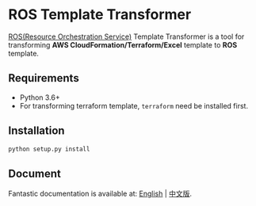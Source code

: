 # ROS Template Transformer
[ROS(Resource Orchestration Service)](https://www.alibabacloud.com/product/ros) Template Transformer
is a tool for transforming **AWS CloudFormation/Terraform/Excel** template to **ROS** template.

## Requirements
- Python 3.6+
- For transforming terraform template, `terraform` need be installed first.

## Installation
```bash
python setup.py install
```

## Document
Fantastic documentation is available at: [English](https://aliyun.github.io/alibabacloud-ros-tool-transformer) | [中文版](https://aliyun.github.io/alibabacloud-ros-tool-transformer/#/zh-cn/).

